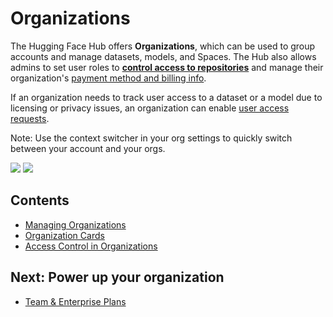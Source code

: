 # Organizations

The Hugging Face Hub offers **Organizations**, which can be used to group accounts and manage datasets, models, and Spaces. The Hub also allows admins to set user roles to [**control access to repositories**](./organizations-security) and manage their organization's [payment method and billing info](https://huggingface.co/pricing).

If an organization needs to track user access to a dataset or a model due to licensing or privacy issues, an organization can enable [user access requests](./datasets-gated).

Note: Use the context switcher in your org settings to quickly switch between your account and your orgs.

<div class="flex justify-center">
<img class="block dark:hidden" src="https://huggingface.co/datasets/huggingface/documentation-images/resolve/main/hub/context-switcher.png"/>
<img class="hidden dark:block" src="https://huggingface.co/datasets/huggingface/documentation-images/resolve/main/hub/context-switcher-dark.png"/>
</div>

## Contents

- [Managing Organizations](./organizations-managing)
- [Organization Cards](./organizations-cards)
- [Access Control in Organizations](./organizations-security)

## Next: Power up your organization

- [Team & Enterprise Plans](./enterprise-hub)
